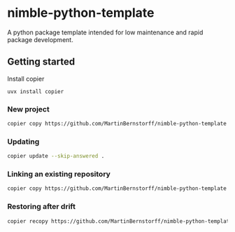 # nimble-python-template
A python package template intended for low maintenance and rapid package development.

## Getting started

Install copier
```
uvx install copier
```

### New project
```bash
copier copy https://github.com/MartinBernstorff/nimble-python-template .
```

### Updating
```bash
copier update --skip-answered .
```

### Linking an existing repository
```bash
copier copy https://github.com/MartinBernstorff/nimble-python-template .
```

### Restoring after drift
```bash
copier recopy https://github.com/MartinBernstorff/nimble-python-template .
```
